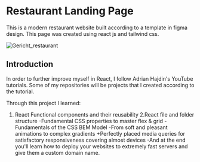 # Restaurant Landing Page

This is a modern restaurant website built according to a template in figma design. This page was created using react js and tailwind css. 

![Gericht_restaurant](https://github.com/Mara1395/Gericht-restaurant/assets/104097778/344af0ce-e927-4f0a-b27d-bd83a435df9e)


## Introduction

In order to further improve myself in React, I follow Adrian Hajdin's YouTube tutorials. Some of my repositories will be projects that I created according to the tutorial.

Through this project I learned:
  1. React Functional components and their reusability
  2.React file and folder structure
  -Fundamental CSS properties to master flex & grid
  -Fundamentals of the CSS BEM Model
  -From soft and pleasant animations to complex gradients
  +Perfectly placed media queries for satisfactory responsiveness covering almost devices
  -And at the end you'll learn how to deploy your websites to extremely fast servers and give them a custom domain name.


